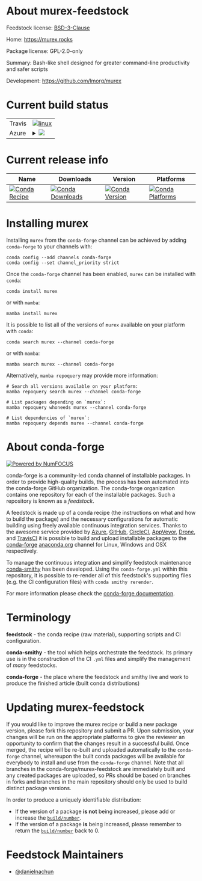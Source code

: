 About murex-feedstock
=====================

Feedstock license: [BSD-3-Clause](https://github.com/conda-forge/murex-feedstock/blob/main/LICENSE.txt)

Home: https://murex.rocks

Package license: GPL-2.0-only

Summary: Bash-like shell designed for greater command-line productivity and safer scripts

Development: https://github.com/lmorg/murex

Current build status
====================


<table><tr>
    <td>Travis</td>
    <td>
      <a href="https://app.travis-ci.com/conda-forge/murex-feedstock">
        <img alt="linux" src="https://img.shields.io/travis/com/conda-forge/murex-feedstock/main.svg?label=Linux">
      </a>
    </td>
  </tr>
    
  <tr>
    <td>Azure</td>
    <td>
      <details>
        <summary>
          <a href="https://dev.azure.com/conda-forge/feedstock-builds/_build/latest?definitionId=23336&branchName=main">
            <img src="https://dev.azure.com/conda-forge/feedstock-builds/_apis/build/status/murex-feedstock?branchName=main">
          </a>
        </summary>
        <table>
          <thead><tr><th>Variant</th><th>Status</th></tr></thead>
          <tbody><tr>
              <td>linux_64</td>
              <td>
                <a href="https://dev.azure.com/conda-forge/feedstock-builds/_build/latest?definitionId=23336&branchName=main">
                  <img src="https://dev.azure.com/conda-forge/feedstock-builds/_apis/build/status/murex-feedstock?branchName=main&jobName=linux&configuration=linux%20linux_64_" alt="variant">
                </a>
              </td>
            </tr><tr>
              <td>linux_aarch64</td>
              <td>
                <a href="https://dev.azure.com/conda-forge/feedstock-builds/_build/latest?definitionId=23336&branchName=main">
                  <img src="https://dev.azure.com/conda-forge/feedstock-builds/_apis/build/status/murex-feedstock?branchName=main&jobName=linux&configuration=linux%20linux_aarch64_" alt="variant">
                </a>
              </td>
            </tr><tr>
              <td>linux_ppc64le</td>
              <td>
                <a href="https://dev.azure.com/conda-forge/feedstock-builds/_build/latest?definitionId=23336&branchName=main">
                  <img src="https://dev.azure.com/conda-forge/feedstock-builds/_apis/build/status/murex-feedstock?branchName=main&jobName=linux&configuration=linux%20linux_ppc64le_" alt="variant">
                </a>
              </td>
            </tr><tr>
              <td>osx_64</td>
              <td>
                <a href="https://dev.azure.com/conda-forge/feedstock-builds/_build/latest?definitionId=23336&branchName=main">
                  <img src="https://dev.azure.com/conda-forge/feedstock-builds/_apis/build/status/murex-feedstock?branchName=main&jobName=osx&configuration=osx%20osx_64_" alt="variant">
                </a>
              </td>
            </tr><tr>
              <td>osx_arm64</td>
              <td>
                <a href="https://dev.azure.com/conda-forge/feedstock-builds/_build/latest?definitionId=23336&branchName=main">
                  <img src="https://dev.azure.com/conda-forge/feedstock-builds/_apis/build/status/murex-feedstock?branchName=main&jobName=osx&configuration=osx%20osx_arm64_" alt="variant">
                </a>
              </td>
            </tr>
          </tbody>
        </table>
      </details>
    </td>
  </tr>
</table>

Current release info
====================

| Name | Downloads | Version | Platforms |
| --- | --- | --- | --- |
| [![Conda Recipe](https://img.shields.io/badge/recipe-murex-green.svg)](https://anaconda.org/conda-forge/murex) | [![Conda Downloads](https://img.shields.io/conda/dn/conda-forge/murex.svg)](https://anaconda.org/conda-forge/murex) | [![Conda Version](https://img.shields.io/conda/vn/conda-forge/murex.svg)](https://anaconda.org/conda-forge/murex) | [![Conda Platforms](https://img.shields.io/conda/pn/conda-forge/murex.svg)](https://anaconda.org/conda-forge/murex) |

Installing murex
================

Installing `murex` from the `conda-forge` channel can be achieved by adding `conda-forge` to your channels with:

```
conda config --add channels conda-forge
conda config --set channel_priority strict
```

Once the `conda-forge` channel has been enabled, `murex` can be installed with `conda`:

```
conda install murex
```

or with `mamba`:

```
mamba install murex
```

It is possible to list all of the versions of `murex` available on your platform with `conda`:

```
conda search murex --channel conda-forge
```

or with `mamba`:

```
mamba search murex --channel conda-forge
```

Alternatively, `mamba repoquery` may provide more information:

```
# Search all versions available on your platform:
mamba repoquery search murex --channel conda-forge

# List packages depending on `murex`:
mamba repoquery whoneeds murex --channel conda-forge

# List dependencies of `murex`:
mamba repoquery depends murex --channel conda-forge
```


About conda-forge
=================

[![Powered by
NumFOCUS](https://img.shields.io/badge/powered%20by-NumFOCUS-orange.svg?style=flat&colorA=E1523D&colorB=007D8A)](https://numfocus.org)

conda-forge is a community-led conda channel of installable packages.
In order to provide high-quality builds, the process has been automated into the
conda-forge GitHub organization. The conda-forge organization contains one repository
for each of the installable packages. Such a repository is known as a *feedstock*.

A feedstock is made up of a conda recipe (the instructions on what and how to build
the package) and the necessary configurations for automatic building using freely
available continuous integration services. Thanks to the awesome service provided by
[Azure](https://azure.microsoft.com/en-us/services/devops/), [GitHub](https://github.com/),
[CircleCI](https://circleci.com/), [AppVeyor](https://www.appveyor.com/),
[Drone](https://cloud.drone.io/welcome), and [TravisCI](https://travis-ci.com/)
it is possible to build and upload installable packages to the
[conda-forge](https://anaconda.org/conda-forge) [anaconda.org](https://anaconda.org/)
channel for Linux, Windows and OSX respectively.

To manage the continuous integration and simplify feedstock maintenance
[conda-smithy](https://github.com/conda-forge/conda-smithy) has been developed.
Using the ``conda-forge.yml`` within this repository, it is possible to re-render all of
this feedstock's supporting files (e.g. the CI configuration files) with ``conda smithy rerender``.

For more information please check the [conda-forge documentation](https://conda-forge.org/docs/).

Terminology
===========

**feedstock** - the conda recipe (raw material), supporting scripts and CI configuration.

**conda-smithy** - the tool which helps orchestrate the feedstock.
                   Its primary use is in the construction of the CI ``.yml`` files
                   and simplify the management of *many* feedstocks.

**conda-forge** - the place where the feedstock and smithy live and work to
                  produce the finished article (built conda distributions)


Updating murex-feedstock
========================

If you would like to improve the murex recipe or build a new
package version, please fork this repository and submit a PR. Upon submission,
your changes will be run on the appropriate platforms to give the reviewer an
opportunity to confirm that the changes result in a successful build. Once
merged, the recipe will be re-built and uploaded automatically to the
`conda-forge` channel, whereupon the built conda packages will be available for
everybody to install and use from the `conda-forge` channel.
Note that all branches in the conda-forge/murex-feedstock are
immediately built and any created packages are uploaded, so PRs should be based
on branches in forks and branches in the main repository should only be used to
build distinct package versions.

In order to produce a uniquely identifiable distribution:
 * If the version of a package **is not** being increased, please add or increase
   the [``build/number``](https://docs.conda.io/projects/conda-build/en/latest/resources/define-metadata.html#build-number-and-string).
 * If the version of a package **is** being increased, please remember to return
   the [``build/number``](https://docs.conda.io/projects/conda-build/en/latest/resources/define-metadata.html#build-number-and-string)
   back to 0.

Feedstock Maintainers
=====================

* [@danielnachun](https://github.com/danielnachun/)

